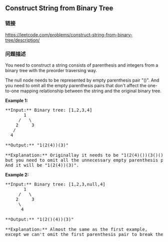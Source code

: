 ## Construct String from Binary Tree  
### 链接  
https://leetcode.com/problems/construct-string-from-binary-tree/description/  
### 问题描述
You need to construct a string consists of parenthesis and integers from a binary tree with the preorder traversing way.

The null node needs to be represented by empty parenthesis pair "()". And you need to omit all the empty parenthesis pairs that don't affect the one-to-one mapping relationship between the string and the original binary tree.

**Example 1:**<br />
<pre>
**Input:** Binary tree: [1,2,3,4]
       1
     /   \
    2     3
   /    
  4     

**Output:** "1(2(4))(3)"
<br/>**Explanation:** Originallay it needs to be "1(2(4)())(3()())", <br/>but you need to omit all the unnecessary empty parenthesis pairs. <br/>And it will be "1(2(4))(3)".
</pre>


**Example 2:**<br />
<pre>
**Input:** Binary tree: [1,2,3,null,4]
       1
     /   \
    2     3
     \  
      4 

**Output:** "1(2()(4))(3)"
<br/>**Explanation:** Almost the same as the first example, <br/>except we can't omit the first parenthesis pair to break the one-to-one mapping relationship between the input and the output.
</pre>

